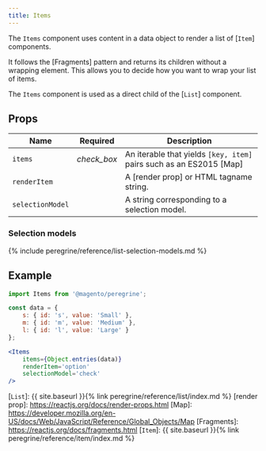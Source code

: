 ```yaml
---
title: Items
---
```


The `Items` component uses content in a data object to render a list of [`Item`] components.

It follows the [Fragments] pattern and returns its children without a wrapping element.
This allows you to decide how you want to wrap your list of items.

The `Items` component is used as a direct child of the [`List`] component.

## Props

| Name             | Required                                      | Description                                                         |
| ---------------- | :-------------------------------------------: | ------------------------------------------------------------------- |
| `items`          | <i class="material-icons green">check_box</i> | An iterable that yields `[key, item]` pairs such as an ES2015 [Map] |
| `renderItem`     |                                               | A [render prop] or HTML tagname string.                             |
| `selectionModel` |                                               | A string corresponding to a selection model.                        |

### Selection models

{% include peregrine/reference/list-selection-models.md %}

## Example

``` jsx
import Items from '@magento/peregrine';

const data = {
    s: { id: 's', value: 'Small' },
    m: { id: 'm', value: 'Medium' },
    l: { id: 'l', value: 'Large' }
};

<Items
    items={Object.entries(data)}
    renderItem='option'
    selectionModel='check'
/>
```

[`List`]: {{ site.baseurl }}{% link peregrine/reference/list/index.md %}
[render prop]: https://reactjs.org/docs/render-props.html
[Map]: https://developer.mozilla.org/en-US/docs/Web/JavaScript/Reference/Global_Objects/Map
[Fragments]: https://reactjs.org/docs/fragments.html
[`Item`]: {{ site.baseurl }}{% link peregrine/reference/item/index.md %}